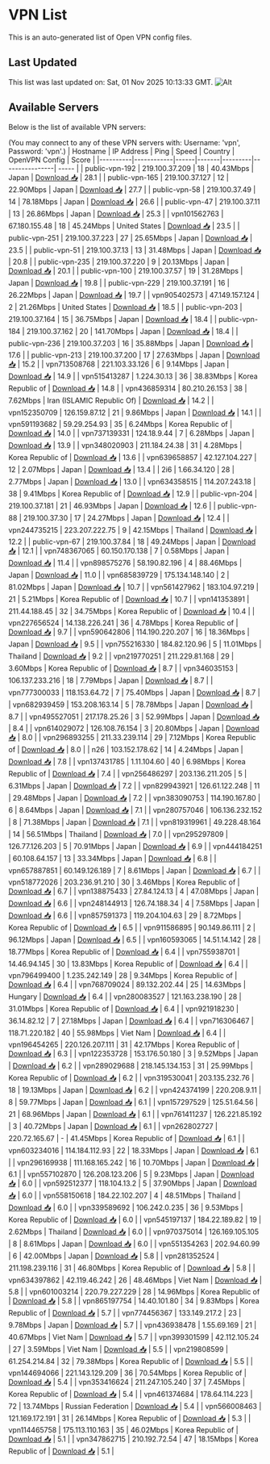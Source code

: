 # VPN List

This is an auto-generated list of Open VPN config files.

## Last Updated

This list was last updated on: Sat, 01 Nov 2025 10:13:33 GMT.
![Alt](https://repobeats.axiom.co/api/embed/186b98318ef1479477931607c1ad7d823f12451f.svg "Repobeats analytics image")

## Available Servers

Below is the list of available VPN servers:

(You may connect to any of these VPN servers with: Username: 'vpn', Password: 'vpn'.)
| Hostname | IP Address | Ping | Speed | Country | OpenVPN Config | Score |
|----------|------------|------|-------|---------|----------------| ----- |
| public-vpn-192 | 219.100.37.209 | 18 | 40.43Mbps | Japan | [Download 📥](./configs/server_0_JP.ovpn) | 28.1 |
| public-vpn-165 | 219.100.37.127 | 12 | 22.90Mbps | Japan | [Download 📥](./configs/server_1_JP.ovpn) | 27.7 |
| public-vpn-58 | 219.100.37.49 | 14 | 78.18Mbps | Japan | [Download 📥](./configs/server_2_JP.ovpn) | 26.6 |
| public-vpn-47 | 219.100.37.11 | 13 | 26.86Mbps | Japan | [Download 📥](./configs/server_3_JP.ovpn) | 25.3 |
| vpn101562763 | 67.180.155.48 | 18 | 45.24Mbps | United States | [Download 📥](./configs/server_4_US.ovpn) | 23.5 |
| public-vpn-251 | 219.100.37.223 | 27 | 25.65Mbps | Japan | [Download 📥](./configs/server_5_JP.ovpn) | 23.5 |
| public-vpn-51 | 219.100.37.13 | 13 | 31.48Mbps | Japan | [Download 📥](./configs/server_6_JP.ovpn) | 20.8 |
| public-vpn-235 | 219.100.37.220 | 9 | 20.13Mbps | Japan | [Download 📥](./configs/server_7_JP.ovpn) | 20.1 |
| public-vpn-100 | 219.100.37.57 | 19 | 31.28Mbps | Japan | [Download 📥](./configs/server_8_JP.ovpn) | 19.8 |
| public-vpn-229 | 219.100.37.191 | 16 | 26.22Mbps | Japan | [Download 📥](./configs/server_9_JP.ovpn) | 19.7 |
| vpn905402573 | 47.149.157.124 | 2 | 21.26Mbps | United States | [Download 📥](./configs/server_10_US.ovpn) | 18.5 |
| public-vpn-203 | 219.100.37.164 | 15 | 36.75Mbps | Japan | [Download 📥](./configs/server_11_JP.ovpn) | 18.4 |
| public-vpn-184 | 219.100.37.162 | 20 | 141.70Mbps | Japan | [Download 📥](./configs/server_12_JP.ovpn) | 18.4 |
| public-vpn-236 | 219.100.37.203 | 16 | 35.88Mbps | Japan | [Download 📥](./configs/server_13_JP.ovpn) | 17.6 |
| public-vpn-213 | 219.100.37.200 | 17 | 27.63Mbps | Japan | [Download 📥](./configs/server_14_JP.ovpn) | 15.2 |
| vpn713508768 | 221.103.33.126 | 6 | 9.14Mbps | Japan | [Download 📥](./configs/server_15_JP.ovpn) | 14.9 |
| vpn515413287 | 1.224.30.13 | 36 | 38.83Mbps | Korea Republic of | [Download 📥](./configs/server_16_KR.ovpn) | 14.8 |
| vpn436859314 | 80.210.26.153 | 38 | 7.62Mbps | Iran (ISLAMIC Republic Of) | [Download 📥](./configs/server_17_IR.ovpn) | 14.2 |
| vpn152350709 | 126.159.87.12 | 21 | 9.86Mbps | Japan | [Download 📥](./configs/server_18_JP.ovpn) | 14.1 |
| vpn591193682 | 59.29.254.93 | 35 | 6.24Mbps | Korea Republic of | [Download 📥](./configs/server_19_KR.ovpn) | 14.0 |
| vpn737139331 | 124.18.9.44 | 7 | 6.28Mbps | Japan | [Download 📥](./configs/server_20_JP.ovpn) | 13.9 |
| vpn348020903 | 211.184.24.38 | 31 | 4.28Mbps | Korea Republic of | [Download 📥](./configs/server_21_KR.ovpn) | 13.6 |
| vpn639658857 | 42.127.104.227 | 12 | 2.07Mbps | Japan | [Download 📥](./configs/server_22_JP.ovpn) | 13.4 |
| 2i6 | 1.66.34.120 | 28 | 2.77Mbps | Japan | [Download 📥](./configs/server_23_JP.ovpn) | 13.0 |
| vpn634358515 | 114.207.243.18 | 38 | 9.41Mbps | Korea Republic of | [Download 📥](./configs/server_24_KR.ovpn) | 12.9 |
| public-vpn-204 | 219.100.37.181 | 21 | 46.93Mbps | Japan | [Download 📥](./configs/server_25_JP.ovpn) | 12.6 |
| public-vpn-88 | 219.100.37.30 | 17 | 24.27Mbps | Japan | [Download 📥](./configs/server_26_JP.ovpn) | 12.4 |
| vpn244735215 | 223.207.222.75 | 9 | 42.15Mbps | Thailand | [Download 📥](./configs/server_27_TH.ovpn) | 12.2 |
| public-vpn-67 | 219.100.37.84 | 18 | 49.24Mbps | Japan | [Download 📥](./configs/server_28_JP.ovpn) | 12.1 |
| vpn748367065 | 60.150.170.138 | 7 | 0.58Mbps | Japan | [Download 📥](./configs/server_29_JP.ovpn) | 11.4 |
| vpn898575276 | 58.190.82.196 | 4 | 88.46Mbps | Japan | [Download 📥](./configs/server_30_JP.ovpn) | 11.0 |
| vpn685839729 | 175.134.148.140 | 2 | 81.02Mbps | Japan | [Download 📥](./configs/server_31_JP.ovpn) | 10.7 |
| vpn561427962 | 183.104.97.219 | 21 | 5.21Mbps | Korea Republic of | [Download 📥](./configs/server_32_KR.ovpn) | 10.7 |
| vpn141353891 | 211.44.188.45 | 32 | 34.75Mbps | Korea Republic of | [Download 📥](./configs/server_33_KR.ovpn) | 10.4 |
| vpn227656524 | 14.138.226.241 | 36 | 4.78Mbps | Korea Republic of | [Download 📥](./configs/server_34_KR.ovpn) | 9.7 |
| vpn590642806 | 114.190.220.207 | 16 | 18.36Mbps | Japan | [Download 📥](./configs/server_35_JP.ovpn) | 9.5 |
| vpn755216330 | 184.82.120.96 | 5 | 11.01Mbps | Thailand | [Download 📥](./configs/server_36_TH.ovpn) | 9.2 |
| vpn219770251 | 211.229.81.168 | 29 | 3.60Mbps | Korea Republic of | [Download 📥](./configs/server_37_KR.ovpn) | 8.7 |
| vpn346035153 | 106.137.233.216 | 18 | 7.79Mbps | Japan | [Download 📥](./configs/server_38_JP.ovpn) | 8.7 |
| vpn777300033 | 118.153.64.72 | 7 | 75.40Mbps | Japan | [Download 📥](./configs/server_39_JP.ovpn) | 8.7 |
| vpn682939459 | 153.208.163.14 | 5 | 78.78Mbps | Japan | [Download 📥](./configs/server_40_JP.ovpn) | 8.7 |
| vpn495527051 | 217.178.25.26 | 3 | 52.99Mbps | Japan | [Download 📥](./configs/server_41_JP.ovpn) | 8.4 |
| vpn614029072 | 126.108.76.154 | 3 | 20.80Mbps | Japan | [Download 📥](./configs/server_42_JP.ovpn) | 8.0 |
| vpn296893255 | 211.33.239.114 | 29 | 7.12Mbps | Korea Republic of | [Download 📥](./configs/server_43_KR.ovpn) | 8.0 |
| n26 | 103.152.178.62 | 14 | 4.24Mbps | Japan | [Download 📥](./configs/server_44_JP.ovpn) | 7.8 |
| vpn137431785 | 1.11.104.60 | 40 | 6.98Mbps | Korea Republic of | [Download 📥](./configs/server_45_KR.ovpn) | 7.4 |
| vpn256486297 | 203.136.211.205 | 5 | 6.31Mbps | Japan | [Download 📥](./configs/server_46_JP.ovpn) | 7.2 |
| vpn829943921 | 126.61.122.248 | 11 | 29.48Mbps | Japan | [Download 📥](./configs/server_47_JP.ovpn) | 7.2 |
| vpn383090753 | 114.190.167.80 | 6 | 8.64Mbps | Japan | [Download 📥](./configs/server_48_JP.ovpn) | 7.1 |
| vpn280757046 | 106.136.232.152 | 8 | 71.38Mbps | Japan | [Download 📥](./configs/server_49_JP.ovpn) | 7.1 |
| vpn819319961 | 49.228.48.164 | 14 | 56.51Mbps | Thailand | [Download 📥](./configs/server_50_TH.ovpn) | 7.0 |
| vpn295297809 | 126.77.126.203 | 5 | 70.91Mbps | Japan | [Download 📥](./configs/server_51_JP.ovpn) | 6.9 |
| vpn444184251 | 60.108.64.157 | 13 | 33.34Mbps | Japan | [Download 📥](./configs/server_52_JP.ovpn) | 6.8 |
| vpn657887851 | 60.149.126.189 | 7 | 8.61Mbps | Japan | [Download 📥](./configs/server_53_JP.ovpn) | 6.7 |
| vpn518772026 | 203.236.91.210 | 30 | 3.46Mbps | Korea Republic of | [Download 📥](./configs/server_54_KR.ovpn) | 6.7 |
| vpn138875433 | 27.84.124.13 | 4 | 47.08Mbps | Japan | [Download 📥](./configs/server_55_JP.ovpn) | 6.6 |
| vpn248144913 | 126.74.188.34 | 4 | 7.58Mbps | Japan | [Download 📥](./configs/server_56_JP.ovpn) | 6.6 |
| vpn857591373 | 119.204.104.63 | 29 | 8.72Mbps | Korea Republic of | [Download 📥](./configs/server_57_KR.ovpn) | 6.5 |
| vpn911586895 | 90.149.86.111 | 2 | 96.12Mbps | Japan | [Download 📥](./configs/server_58_JP.ovpn) | 6.5 |
| vpn160593065 | 14.51.14.142 | 28 | 18.77Mbps | Korea Republic of | [Download 📥](./configs/server_59_KR.ovpn) | 6.4 |
| vpn755938701 | 14.46.94.145 | 30 | 13.83Mbps | Korea Republic of | [Download 📥](./configs/server_60_KR.ovpn) | 6.4 |
| vpn796499400 | 1.235.242.149 | 28 | 9.34Mbps | Korea Republic of | [Download 📥](./configs/server_61_KR.ovpn) | 6.4 |
| vpn768709024 | 89.132.202.44 | 25 | 14.63Mbps | Hungary | [Download 📥](./configs/server_62_HU.ovpn) | 6.4 |
| vpn280083527 | 121.163.238.190 | 28 | 31.01Mbps | Korea Republic of | [Download 📥](./configs/server_63_KR.ovpn) | 6.4 |
| vpn921918230 | 36.14.82.12 | 7 | 27.18Mbps | Japan | [Download 📥](./configs/server_64_JP.ovpn) | 6.4 |
| vpn716306467 | 118.71.220.182 | 40 | 55.98Mbps | Viet Nam | [Download 📥](./configs/server_65_VN.ovpn) | 6.4 |
| vpn196454265 | 220.126.207.111 | 31 | 42.17Mbps | Korea Republic of | [Download 📥](./configs/server_66_KR.ovpn) | 6.3 |
| vpn122353728 | 153.176.50.180 | 3 | 9.52Mbps | Japan | [Download 📥](./configs/server_67_JP.ovpn) | 6.2 |
| vpn289029688 | 218.145.134.153 | 31 | 25.99Mbps | Korea Republic of | [Download 📥](./configs/server_68_KR.ovpn) | 6.2 |
| vpn319530041 | 203.135.232.76 | 18 | 19.13Mbps | Japan | [Download 📥](./configs/server_69_JP.ovpn) | 6.2 |
| vpn424374199 | 220.208.9.11 | 8 | 59.77Mbps | Japan | [Download 📥](./configs/server_70_JP.ovpn) | 6.1 |
| vpn157297529 | 125.51.64.56 | 21 | 68.96Mbps | Japan | [Download 📥](./configs/server_71_JP.ovpn) | 6.1 |
| vpn761411237 | 126.221.85.192 | 3 | 40.72Mbps | Japan | [Download 📥](./configs/server_72_JP.ovpn) | 6.1 |
| vpn262802727 | 220.72.165.67 | - | 41.45Mbps | Korea Republic of | [Download 📥](./configs/server_73_KR.ovpn) | 6.1 |
| vpn603234016 | 114.184.112.93 | 22 | 18.33Mbps | Japan | [Download 📥](./configs/server_74_JP.ovpn) | 6.1 |
| vpn296169938 | 111.168.165.242 | 16 | 10.70Mbps | Japan | [Download 📥](./configs/server_75_JP.ovpn) | 6.1 |
| vpn557102870 | 126.208.123.206 | 5 | 9.23Mbps | Japan | [Download 📥](./configs/server_76_JP.ovpn) | 6.0 |
| vpn592512377 | 118.104.13.2 | 5 | 37.90Mbps | Japan | [Download 📥](./configs/server_77_JP.ovpn) | 6.0 |
| vpn558150618 | 184.22.102.207 | 4 | 48.51Mbps | Thailand | [Download 📥](./configs/server_78_TH.ovpn) | 6.0 |
| vpn339589692 | 106.242.0.235 | 36 | 9.53Mbps | Korea Republic of | [Download 📥](./configs/server_79_KR.ovpn) | 6.0 |
| vpn545197137 | 184.22.189.82 | 19 | 2.62Mbps | Thailand | [Download 📥](./configs/server_80_TH.ovpn) | 6.0 |
| vpn970375014 | 126.169.105.105 | 8 | 8.61Mbps | Japan | [Download 📥](./configs/server_81_JP.ovpn) | 6.0 |
| vpn551354263 | 202.94.60.99 | 6 | 42.00Mbps | Japan | [Download 📥](./configs/server_82_JP.ovpn) | 5.8 |
| vpn281352524 | 211.198.239.116 | 31 | 46.80Mbps | Korea Republic of | [Download 📥](./configs/server_83_KR.ovpn) | 5.8 |
| vpn634397862 | 42.119.46.242 | 26 | 48.46Mbps | Viet Nam | [Download 📥](./configs/server_84_VN.ovpn) | 5.8 |
| vpn601003214 | 220.79.227.229 | 28 | 14.96Mbps | Korea Republic of | [Download 📥](./configs/server_85_KR.ovpn) | 5.8 |
| vpn865197754 | 14.40.101.80 | 34 | 9.83Mbps | Korea Republic of | [Download 📥](./configs/server_86_KR.ovpn) | 5.7 |
| vpn774456367 | 133.149.217.2 | 23 | 9.78Mbps | Japan | [Download 📥](./configs/server_87_JP.ovpn) | 5.7 |
| vpn436938478 | 1.55.69.169 | 21 | 40.67Mbps | Viet Nam | [Download 📥](./configs/server_88_VN.ovpn) | 5.7 |
| vpn399301599 | 42.112.105.24 | 27 | 3.59Mbps | Viet Nam | [Download 📥](./configs/server_89_VN.ovpn) | 5.5 |
| vpn219808599 | 61.254.214.84 | 32 | 79.38Mbps | Korea Republic of | [Download 📥](./configs/server_90_KR.ovpn) | 5.5 |
| vpn144694066 | 221.143.129.209 | 36 | 70.54Mbps | Korea Republic of | [Download 📥](./configs/server_91_KR.ovpn) | 5.4 |
| vpn353416624 | 211.247.105.240 | 37 | 7.45Mbps | Korea Republic of | [Download 📥](./configs/server_92_KR.ovpn) | 5.4 |
| vpn461374684 | 178.64.114.223 | 72 | 13.74Mbps | Russian Federation | [Download 📥](./configs/server_93_RU.ovpn) | 5.4 |
| vpn566008463 | 121.169.172.191 | 31 | 26.14Mbps | Korea Republic of | [Download 📥](./configs/server_94_KR.ovpn) | 5.3 |
| vpn114465758 | 175.113.110.163 | 35 | 46.02Mbps | Korea Republic of | [Download 📥](./configs/server_95_KR.ovpn) | 5.1 |
| vpn347862715 | 210.192.72.54 | 47 | 18.15Mbps | Korea Republic of | [Download 📥](./configs/server_96_KR.ovpn) | 5.1 |
